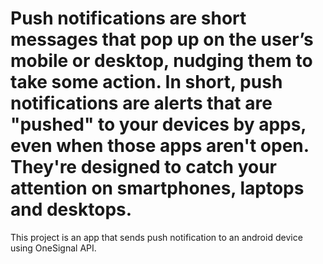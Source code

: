 # Push notifications are short messages that pop up on the user’s mobile or desktop, nudging them to take some action. In short, push notifications are alerts that are "pushed" to your devices by apps, even when those apps aren't open. They're designed to catch your attention on smartphones, laptops and desktops.
This project is an app that sends push notification to an android device using OneSignal API.
